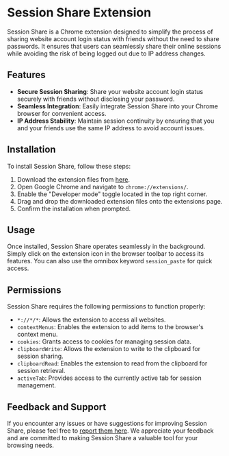 # Session Share Extension

Session Share is a Chrome extension designed to simplify the process of sharing website account login status with friends without the need to share passwords. It ensures that users can seamlessly share their online sessions while avoiding the risk of being logged out due to IP address changes.

## Features

- **Secure Session Sharing**: Share your website account login status securely with friends without disclosing your password.
- **Seamless Integration**: Easily integrate Session Share into your Chrome browser for convenient access.
- **IP Address Stability**: Maintain session continuity by ensuring that you and your friends use the same IP address to avoid account issues.

## Installation

To install Session Share, follow these steps:

1. Download the extension files from [here](http://clients2.google.com/service/update2/crx).
2. Open Google Chrome and navigate to `chrome://extensions/`.
3. Enable the "Developer mode" toggle located in the top right corner.
4. Drag and drop the downloaded extension files onto the extensions page.
5. Confirm the installation when prompted.

## Usage

Once installed, Session Share operates seamlessly in the background. Simply click on the extension icon in the browser toolbar to access its features. You can also use the omnibox keyword `session_paste` for quick access.

## Permissions

Session Share requires the following permissions to function properly:

- `*://*/*`: Allows the extension to access all websites.
- `contextMenus`: Enables the extension to add items to the browser's context menu.
- `cookies`: Grants access to cookies for managing session data.
- `clipboardWrite`: Allows the extension to write to the clipboard for session sharing.
- `clipboardRead`: Enables the extension to read from the clipboard for session retrieval.
- `activeTab`: Provides access to the currently active tab for session management.

## Feedback and Support

If you encounter any issues or have suggestions for improving Session Share, please feel free to [report them here](https://github.com/Session-Share-Extension/issues). We appreciate your feedback and are committed to making Session Share a valuable tool for your browsing needs.
